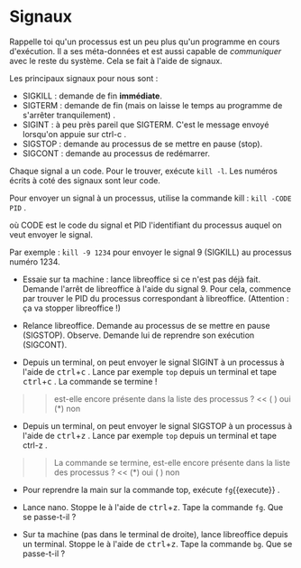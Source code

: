 Signaux
=========

Rappelle toi qu'un processus est un peu plus qu'un programme en cours d'exécution. Il a ses méta-données et est aussi capable de *communiquer* avec le reste du système. Cela se fait à l'aide de signaux.

Les principaux signaux pour nous sont :

* SIGKILL : demande de fin **immédiate**.
* SIGTERM : demande de fin (mais on laisse le temps au programme de s'arrêter tranquilement) .
* SIGINT : à peu près pareil que SIGTERM. C'est le message envoyé lorsqu'on appuie sur ctrl-c .
* SIGSTOP : demande au processus de se mettre en pause (stop).
* SIGCONT : demande au processus de redémarrer.

Chaque signal a un code. Pour le trouver, exécute `kill -l`.
Les numéros écrits à coté des signaux sont leur code.

Pour envoyer un signal à un processus, utilise la commande kill : `kill -CODE PID` .

où CODE est le code du signal et PID l'identifiant du processus auquel on veut envoyer le signal.

Par exemple : ̀`kill -9 1234` pour envoyer le signal 9 (SIGKILL) au processus numéro 1234.

* Essaie sur ta machine : lance libreoffice si ce n'est pas déjà fait. Demande l'arrêt de libreoffice à l'aide du signal 9. Pour cela, commence par trouver le PID du processus correspondant à libreoffice. (Attention : ça va stopper libreoffice !)

* Relance libreoffice. Demande au processus de se mettre en pause (SIGSTOP). Observe. Demande lui de reprendre son exécution (SIGCONT).



* Depuis un terminal, on peut envoyer le signal SIGINT à un processus à l'aide de <kbd>ctrl</kbd>+<kbd>c</kbd> . Lance par exemple ``top`` depuis un terminal et tape  <kbd>ctrl</kbd>+<kbd>c</kbd> . La commande se termine !

>>  est-elle encore présente dans la liste des processus ? <<
( ) oui
(*) non

* Depuis un terminal, on peut envoyer le signal SIGSTOP à un processus à l'aide de  <kbd>ctrl</kbd>+<kbd>z</kbd> . Lance par exemple ``top`` depuis un terminal et tape ctrl-z .

>> La commande se termine, est-elle encore présente dans la liste des processus ? <<
(*) oui
( ) non

* Pour reprendre la main sur la commande top, exécute `fg`{{execute}} .


* Lance nano. Stoppe le à l'aide de  <kbd>ctrl</kbd>+<kbd>z</kbd>. Tape la commande ``fg``. Que se passe-t-il ?


* Sur ta machine (pas dans le terminal de droite), lance libreoffice depuis un terminal. Stoppe le à l'aide de  <kbd>ctrl</kbd>+<kbd>z</kbd>. Tape la commande ``bg``. Que se passe-t-il ?
